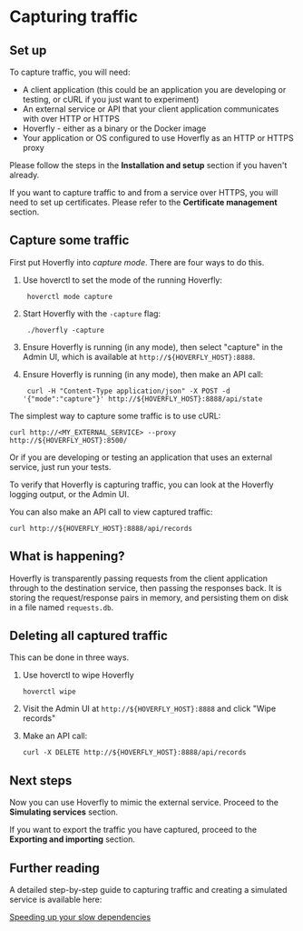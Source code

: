 # Capturing traffic

## Set up

To capture traffic, you will need:

* A client application (this could be an application you are developing or testing, or cURL if you just want to experiment)
* An external service or API that your client application communicates with over HTTP or HTTPS
* Hoverfly - either as a binary or the Docker image
* Your application or OS configured to use Hoverfly as an HTTP or HTTPS proxy

Please follow the steps in the **Installation and setup** section if you haven't already.

If you want to capture traffic to and from a service over HTTPS, you will need to set up certificates. Please refer to the **Certificate management** section.

## Capture some traffic

First put Hoverfly into *capture mode*. There are four ways to do this.

1. Use hoverctl to set the mode of the running Hoverfly:

        hoverctl mode capture

2. Start Hoverfly with the `-capture` flag:

        ./hoverfly -capture

3. Ensure Hoverfly is running (in any mode), then select "capture" in the Admin UI, which is available at `http://${HOVERFLY_HOST}:8888`.

4. Ensure Hoverfly is running (in any mode), then make an API call:

        curl -H "Content-Type application/json" -X POST -d '{"mode":"capture"}' http://${HOVERFLY_HOST}:8888/api/state

The simplest way to capture some traffic is to use cURL:

    curl http://<MY_EXTERNAL_SERVICE> --proxy http://${HOVERFLY_HOST}:8500/
    
Or if you are developing or testing an application that uses an external service, just run your tests.

To verify that Hoverfly is capturing traffic, you can look at the Hoverfly logging output, or the Admin UI.

You can also make an API call to view captured traffic:

    curl http://${HOVERFLY_HOST}:8888/api/records

## What is happening?

Hoverfly is transparently passing requests from the client application through to the destination service, then passing the responses back. It is storing the request/response pairs in memory, and persisting them on disk in a file named `requests.db`. 

## Deleting all captured traffic

This can be done in three ways.

1. Use hoverctl to wipe Hoverfly

       hoverctl wipe
       
2. Visit the Admin UI at `http://${HOVERFLY_HOST}:8888` and click "Wipe records"

3. Make an API call:

       curl -X DELETE http://${HOVERFLY_HOST}:8888/api/records

## Next steps

Now you can use Hoverfly to mimic the external service. Proceed to the **Simulating services** section.

If you want to export the traffic you have captured, proceed to the **Exporting and importing** section.

## Further reading

A detailed step-by-step guide to capturing traffic and creating a simulated service is available here:

[Speeding up your slow dependencies](https://specto.io/blog/speeding-up-your-slow-dependencies.html)

